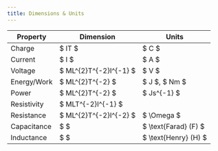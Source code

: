 ```yaml
---
title: Dimensions & Units
---
```


| Property    | Dimension              | Units                |
| ----------- | ---------------------- | -------------------- |
| Charge      | $ IT $                 | $ C $                |
| Current     | $ I $                  | $ A $                |
| Voltage     | $ ML^{2}T^{-2}I^{-1} $ | $ V $                |
| Energy/Work | $ ML^{2}T^{-2} $       | $ J $, $ Nm $        |
| Power       | $ ML^{2}T^{-2} $       | $ Js^{-1} $          |
| Resistivity | $ MLT^{-2}I^{-1} $     |                      |
| Resistance  | $ ML^{2}T^{-2}I^{-2} $ | $ \Omega $           |
| Capacitance | $ $                    | $ \text{Farad} (F) $ |
| Inductance  | $ $                    | $ \text{Henry} (H) $ |
